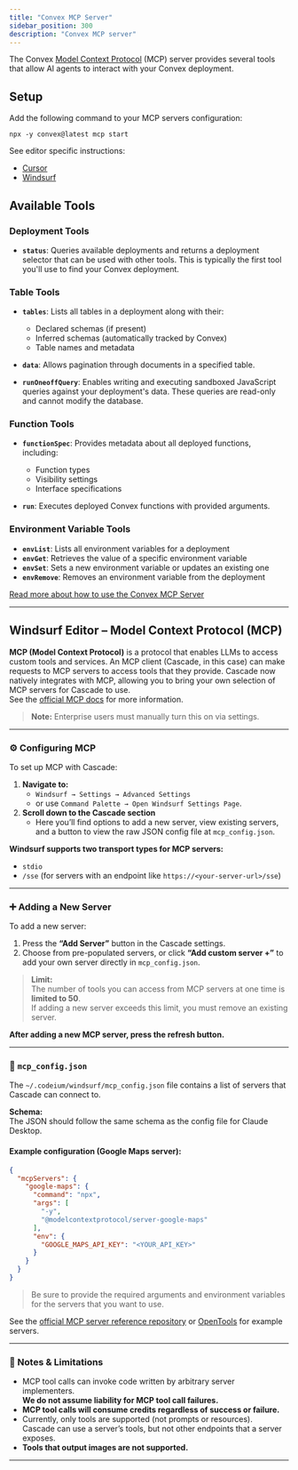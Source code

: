 ```yaml
---
title: "Convex MCP Server"
sidebar_position: 300
description: "Convex MCP server"
---
```


The Convex
[Model Context Protocol](https://docs.cursor.com/context/model-context-protocol)
(MCP) server provides several tools that allow AI agents to interact with your
Convex deployment.

## Setup

Add the following command to your MCP servers configuration:

`npx -y convex@latest mcp start`

See editor specific instructions:

- [Cursor](/docs/ai/using-cursor.mdx#setup-the-convex-mcp-server)
- [Windsurf](/docs/ai/using-windsurf.mdx#setup-the-convex-mcp-server)

## Available Tools

### Deployment Tools

- **`status`**: Queries available deployments and returns a deployment selector
  that can be used with other tools. This is typically the first tool you'll use
  to find your Convex deployment.

### Table Tools

- **`tables`**: Lists all tables in a deployment along with their:

  - Declared schemas (if present)
  - Inferred schemas (automatically tracked by Convex)
  - Table names and metadata

- **`data`**: Allows pagination through documents in a specified table.

- **`runOneoffQuery`**: Enables writing and executing sandboxed JavaScript
  queries against your deployment's data. These queries are read-only and cannot
  modify the database.

### Function Tools

- **`functionSpec`**: Provides metadata about all deployed functions, including:

  - Function types
  - Visibility settings
  - Interface specifications

- **`run`**: Executes deployed Convex functions with provided arguments.

### Environment Variable Tools

- **`envList`**: Lists all environment variables for a deployment
- **`envGet`**: Retrieves the value of a specific environment variable
- **`envSet`**: Sets a new environment variable or updates an existing one
- **`envRemove`**: Removes an environment variable from the deployment

[Read more about how to use the Convex MCP Server](https://stack.convex.dev/convex-mcp-server)

---

## Windsurf Editor – Model Context Protocol (MCP)

**MCP (Model Context Protocol)** is a protocol that enables LLMs to access custom tools and services. An MCP client (Cascade, in this case) can make requests to MCP servers to access tools that they provide. Cascade now natively integrates with MCP, allowing you to bring your own selection of MCP servers for Cascade to use.  
See the [official MCP docs](#) for more information.

> **Note:** Enterprise users must manually turn this on via settings.

---

### ⚙️ Configuring MCP

To set up MCP with Cascade:

1. **Navigate to:**  
   - `Windsurf → Settings → Advanced Settings`  
   - or use `Command Palette → Open Windsurf Settings Page`.
2. **Scroll down to the Cascade section**  
   - Here you’ll find options to add a new server, view existing servers, and a button to view the raw JSON config file at `mcp_config.json`.

**Windsurf supports two transport types for MCP servers:**
- `stdio`
- `/sse` (for servers with an endpoint like `https://<your-server-url>/sse`)

---

### ➕ Adding a New Server

To add a new server:

1. Press the **“Add Server”** button in the Cascade settings.
2. Choose from pre-populated servers, or click **“Add custom server +”** to add your own server directly in `mcp_config.json`.

> **Limit:**  
> The number of tools you can access from MCP servers at one time is **limited to 50**.  
> If adding a new server exceeds this limit, you must remove an existing server.

**After adding a new MCP server, press the refresh button.**

---

### 📝 `mcp_config.json`

The `~/.codeium/windsurf/mcp_config.json` file contains a list of servers that Cascade can connect to.

**Schema:**  
The JSON should follow the same schema as the config file for Claude Desktop.

#### Example configuration (Google Maps server):

```json
{
  "mcpServers": {
    "google-maps": {
      "command": "npx",
      "args": [
        "-y",
        "@modelcontextprotocol/server-google-maps"
      ],
      "env": {
        "GOOGLE_MAPS_API_KEY": "<YOUR_API_KEY>"
      }
    }
  }
}
```

> Be sure to provide the required arguments and environment variables for the servers that you want to use.

See the [official MCP server reference repository](#) or [OpenTools](#) for example servers.

---

### 📝 Notes & Limitations

- MCP tool calls can invoke code written by arbitrary server implementers.  
  **We do not assume liability for MCP tool call failures.**
- **MCP tool calls will consume credits regardless of success or failure.**
- Currently, only tools are supported (not prompts or resources).  
  Cascade can use a server’s tools, but not other endpoints that a server exposes.
- **Tools that output images are not supported.**

---

